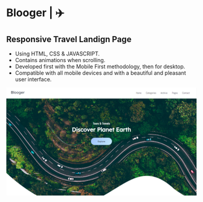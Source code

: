 # Blooger | ✈️
## Responsive Travel Landign Page

- Using HTML, CSS & JAVASCRIPT.
- Contains animations when scrolling.
- Developed first with the Mobile First methodology, then for desktop.
- Compatible with all mobile devices and with a beautiful and pleasant user interface.

![Blooger](/preview.png)
